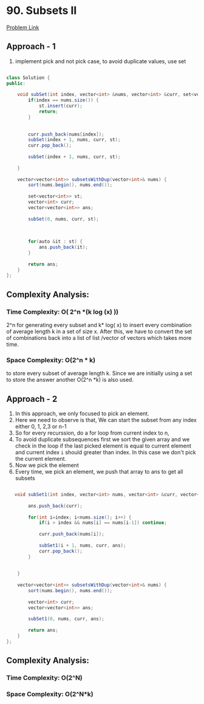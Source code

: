 # 90. Subsets II

[Problem Link](https://leetcode.com/problems/subsets-ii/)

## Approach - 1

1. implement pick and not pick case, to avoid duplicate values, use set

```Java

class Solution {
public:
    
    void subSet(int index, vector<int> &nums, vector<int> &curr, set<vector<int>> &st) {
        if(index == nums.size()) {
            st.insert(curr);
            return;
        }
        
        
        curr.push_back(nums[index]);
        subSet(index + 1, nums, curr, st);
        curr.pop_back();
        
        subSet(index + 1, nums, curr, st);
        
    }
    
    vector<vector<int>> subsetsWithDup(vector<int>& nums) {
        sort(nums.begin(), nums.end());
        
        set<vector<int>> st;
        vector<int> curr;
        vector<vector<int>> ans;
        
        subSet(0, nums, curr, st);
        
        
        
        for(auto &it : st) {
            ans.push_back(it);
        }
        
        return ans;
    }
};


```

## Complexity Analysis:

### Time Complexity: O( 2^n *(k log (x) ))
2^n  for generating every subset and k* log( x)  to insert every combination of average length k in a set of size x. After this, we have to convert the set of combinations back into a list of list /vector of vectors which takes more time.

### Space Complexity:  O(2^n * k)
to store every subset of average length k. Since we are initially using a set to store the answer another O(2^n *k) is also used.



## Approach - 2

1. In this approach, we only focused to pick an element.
2. Here we need to observe is that, We can start the subset from any index either 0, 1, 2,3 or n-1
3. So for every recurssion, do a for loop from current index to n, 
4. To avoid duplicate subsequences first we sort the given array and we check in the loop if the last picked element is equal to current element and current index `i` should greater than index. In this case we don't pick the current element.
5. Now we pick the element
6. Every time, we pick an element, we push that array to ans to get all subsets

```Java

   void subSet1(int index, vector<int> nums, vector<int> &curr, vector<vector<int>> &ans) {
        
        ans.push_back(curr);
        
        for(int i=index; i<nums.size(); i++) {
            if(i > index && nums[i] == nums[i-1]) continue;
            
            curr.push_back(nums[i]);
            
            subSet1(i + 1, nums, curr, ans);
            curr.pop_back();
        }
        
        
    }
    
    vector<vector<int>> subsetsWithDup(vector<int>& nums) {
        sort(nums.begin(), nums.end());
        
        vector<int> curr;
        vector<vector<int>> ans;
        
        subSet1(0, nums, curr, ans);
        
        return ans;
    }
};

```

## Complexity Analysis:

### Time Complexity: O(2^N)

### Space Complexity: O(2^N*k)